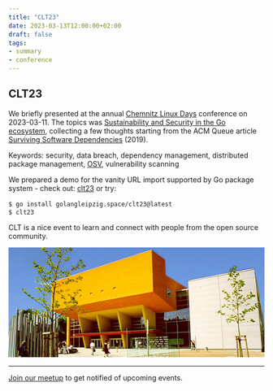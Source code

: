 ```yaml
---
title: "CLT23"
date: 2023-03-13T12:00:00+02:00
draft: false
tags:
- summary
- conference
---
```


## CLT23

We briefly presented at the annual
[Chemnitz Linux Days](https://chemnitzer.linux-tage.de/2023/en/programm/vortraege) conference
on 2023-03-11. The topics was [Sustainability and Security in the Go
ecosystem](https://github.com/miku/goeco), collecting a few thoughts starting from the ACM Queue article [Surviving Software Dependencies](https://doi.org/10.1145/3329781.3344149) (2019).

Keywords: security, data breach, dependency management, distributed package management, [OSV](https://ossf.github.io/osv-schema/), vulnerability scanning

We prepared a demo for the vanity URL import supported by Go package system - check out: [clt23](https://golangleipzig.space/clt23/) or try:

```
$ go install golangleipzig.space/clt23@latest
$ clt23
```

CLT is a nice event to learn and connect with people from the open source community.

![](/images/nhsg.jpg)


----

[Join our meetup](https://www.meetup.com/Leipzig-Golang/) to get notified of upcoming events.

